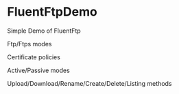 # FluentFtpDemo
Simple Demo of FluentFtp

Ftp/Ftps modes

Certificate policies

Active/Passive modes

Upload/Download/Rename/Create/Delete/Listing methods

